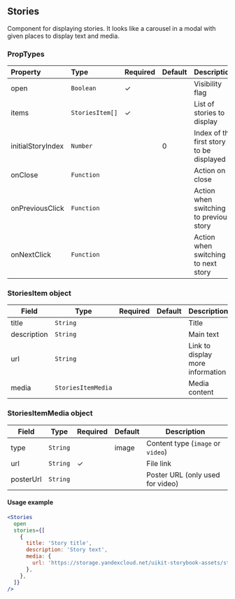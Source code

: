 ## Stories

Component for displaying stories. It looks like a carousel in a modal with given places to display text and media.

### PropTypes

| Property          | Type            | Required | Default | Description                              |
| :---------------- | :-------------- | :------- | :------ | :--------------------------------------- |
| open              | `Boolean`       | ✓        |         | Visibility flag                          |
| items             | `StoriesItem[]` | ✓        |         | List of stories to display               |
| initialStoryIndex | `Number`        |          | 0       | Index of the first story to be displayed |
| onClose           | `Function`      |          |         | Action on close                          |
| onPreviousClick   | `Function`      |          |         | Action when switching to previous story  |
| onNextClick       | `Function`      |          |         | Action when switching to next story      |

### StoriesItem object

| Field       | Type               | Required | Default | Description                      |
| ----------- | ------------------ | -------- | ------- | -------------------------------- |
| title       | `String`           |          |         | Title                            |
| description | `String`           |          |         | Main text                        |
| url         | `String`           |          |         | Link to display more information |
| media       | `StoriesItemMedia` |          |         | Media content                    |

### StoriesItemMedia object

| Field     | Type     | Required | Default | Description                       |
| --------- | -------- | -------- | ------- | --------------------------------- |
| type      | `String` |          | image   | Content type (`image` or `video`) |
| url       | `String` | ✓        |         | File link                         |
| posterUrl | `String` |          |         | Poster URL (only used for video)  |

#### Usage example

```jsx harmony
<Stories
  open
  stories={[
    {
      title: 'Story title',
      description: 'Story text',
      media: {
        url: 'https://storage.yandexcloud.net/uikit-storybook-assets/story-picture-2.png',
      },
    },
  ]}
/>
```
